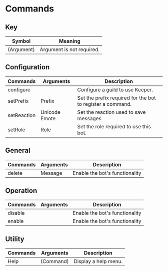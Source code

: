 # Commands

## Key 
| Symbol      | Meaning                        |
| ----------- | ------------------------------ |
| (Argument)  | Argument is not required.      |

## Configuration
| Commands    | Arguments     | Description                                                |
| ----------- | ------------- | ---------------------------------------------------------- |
| configure   |               | Configure a guild to use Keeper.                           |
| setPrefix   | Prefix        | Set the prefix required for the bot to register a command. |
| setReaction | Unicode Emote | Set the reaction used to save messages                     |
| setRole     | Role          | Set the role required to use this bot.                     |

## General
| Commands | Arguments | Description                    |
| -------- | --------- | ------------------------------ |
| delete   | Message   | Enable the bot's functionality |

## Operation
| Commands | Arguments | Description                    |
| -------- | --------- | ------------------------------ |
| disable  |           | Enable the bot's functionality |
| enable   |           | Enable the bot's functionality |

## Utility
| Commands | Arguments | Description          |
| -------- | --------- | -------------------- |
| Help     | (Command) | Display a help menu. |

